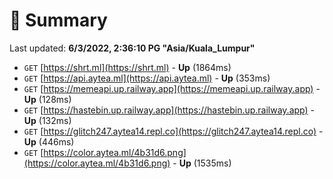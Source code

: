 # 📖 Summary
Last updated: **6/3/2022, 2:36:10 PG "Asia/Kuala_Lumpur"**

- `GET` [https://shrt.ml](https://shrt.ml) - **Up** (1864ms)
- `GET` [https://api.aytea.ml](https://api.aytea.ml) - **Up** (353ms)
- `GET` [https://memeapi.up.railway.app](https://memeapi.up.railway.app) - **Up** (128ms)
- `GET` [https://hastebin.up.railway.app](https://hastebin.up.railway.app) - **Up** (132ms)
- `GET` [https://glitch247.aytea14.repl.co](https://glitch247.aytea14.repl.co) - **Up** (446ms)
- `GET` [https://color.aytea.ml/4b31d6.png](https://color.aytea.ml/4b31d6.png) - **Up** (1535ms)
